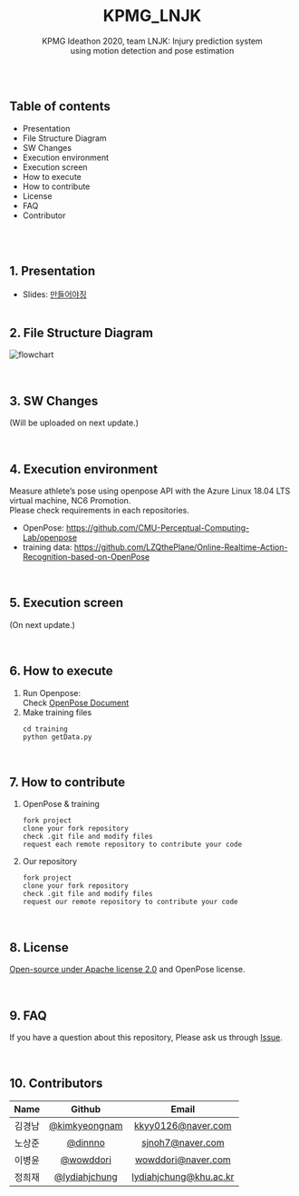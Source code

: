 <div align="center">
  <h1 align="center">KPMG_LNJK</h1>
  <p align="center">
  </p>
  <p align="center">
    KPMG Ideathon 2020, team LNJK: Injury prediction system<br>using motion detection and pose estimation<br>
  </p>
</div>


<br><br>


## Table of contents
* Presentation
* File Structure Diagram
* SW Changes
* Execution environment
* Execution screen
* How to execute
* How to contribute
* License
* FAQ
* Contributor

<br><br>

## 1. Presentation
* Slides: [만들어야징](올려야징)
<br><br>

## 2. File Structure Diagram
![flowchart](https://user-images.githubusercontent.com/38764035/74905504-ba893780-53f1-11ea-9025-02e3505e49e7.png)

<br>

## 3. SW Changes
(Will be uploaded on next update.)

<br>

## 4. Execution environment 
Measure athlete’s pose using openpose API with the Azure Linux 18.04 LTS virtual machine, NC6 Promotion.  
Please check requirements in each repositories.
* OpenPose: https://github.com/CMU-Perceptual-Computing-Lab/openpose
* training data: https://github.com/LZQthePlane/Online-Realtime-Action-Recognition-based-on-OpenPose

<br>

## 5. Execution screen
(On next update.)

<br>

## 6. How to execute
1. Run Openpose:  
   Check [OpenPose Document](https://github.com/CMU-Perceptual-Computing-Lab/openpose/tree/master/doc)
2. Make training files
   ```
   cd training 
   python getData.py 
   ```
<br>

## 7. How to contribute
1. OpenPose & training
   ```
   fork project
   clone your fork repository
   check .git file and modify files
   request each remote repository to contribute your code
   ```
2. Our repository
   ```
   fork project
   clone your fork repository
   check .git file and modify files
   request our remote repository to contribute your code
   ```
<br>

## 8. License
[Open-source under Apache license 2.0](https://tldrlegal.com/license/apache-license-2.0-(apache-2.0)) and OpenPose license.

<br>

## 9. FAQ
If you have a question about this repository, Please ask us through [Issue](https://github.com/lydiahjchung/KPMG_LNJK/issues).

<br>

## 10. Contributors
|Name|Github|Email|
|:--:|:--:|:--:|
|김경남|[@kimkyeongnam](https://github.com/kimkyeongnam)|kkyy0126@naver.com|
|노상준|[@dinnno](https://github.com/dinnno)|sjnoh7@naver.com|
|이병윤|[@wowddori](https://github.com/wowddori)|wowddori@naver.com|
|정희재|[@lydiahjchung](https://github.com/lydiahjchung)|lydiahjchung@khu.ac.kr|
